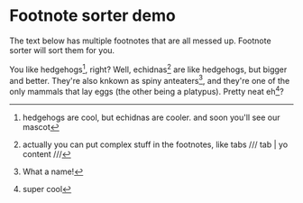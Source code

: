 # Footnote sorter demo

The text below has multiple footnotes that are all messed up. Footnote sorter will sort them for you.

You like hedgehogs[^1], right? Well, echidnas[^3] are like hedgehogs, but bigger and better. They're
also knkown as spiny anteaters[^4], and they're one of the only mammals
that lay eggs (the other
being a platypus). Pretty neat eh[^2]?

[^2]: super cool
[^1]: hedgehogs are cool, but echidnas are cooler.
and soon you'll see our mascot
[^3]: actually
    you can put complex stuff in the footnotes, like tabs
    /// tab | yo
    content
    ///
[^4]: What a name!